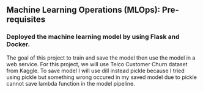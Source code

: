 ## Machine Learning Operations (MLOps): Pre-requisites
### Deployed the machine learning model by using Flask and Docker.

The goal of this project to train and save the model then use the model in a web service. For this project, we will use Telco Customer Churn dataset from Kaggle. 
To save model I will use dill instead pickle because I tried using pickle but something wrong occured in my saved model due to pickle cannot save lambda function in the model pipeline.
